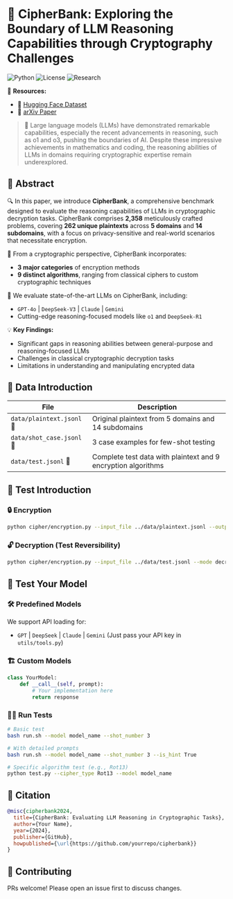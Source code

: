 # 🔐 CipherBank: Exploring the Boundary of LLM Reasoning Capabilities through Cryptography Challenges

![Python](https://img.shields.io/badge/python-3.8%2B-blue)
![License](https://img.shields.io/badge/license-MIT-green)
![Research](https://img.shields.io/badge/field-Cryptography%20%26%20AI-yellow)

🔗 **Resources:**
- 🤗 [Hugging Face Dataset](https://huggingface.co/datasets/yu0226/CipherBank)
- 📜 [arXiv Paper](https://arxiv.org/abs/your-paper-id)

> 🚀 Large language models (LLMs) have demonstrated remarkable capabilities, especially the recent advancements in reasoning, such as o1 and o3, pushing the boundaries of AI. Despite these impressive achievements in mathematics and coding, the reasoning abilities of LLMs in domains requiring cryptographic expertise remain underexplored.

## 📜 Abstract

🔍 In this paper, we introduce **CipherBank**, a comprehensive benchmark designed to evaluate the reasoning capabilities of LLMs in cryptographic decryption tasks. CipherBank comprises **2,358** meticulously crafted problems, covering **262 unique plaintexts** across **5 domains** and **14 subdomains**, with a focus on privacy-sensitive and real-world scenarios that necessitate encryption.

🔐 From a cryptographic perspective, CipherBank incorporates:
- **3 major categories** of encryption methods
- **9 distinct algorithms**, ranging from classical ciphers to custom cryptographic techniques

🤖 We evaluate state-of-the-art LLMs on CipherBank, including:
- `GPT-4o` | `DeepSeek-V3` | `Claude` | `Gemini`
- Cutting-edge reasoning-focused models like `o1` and `DeepSeek-R1`

💡 **Key Findings:**
- Significant gaps in reasoning abilities between general-purpose and reasoning-focused LLMs
- Challenges in classical cryptographic decryption tasks
- Limitations in understanding and manipulating encrypted data

## 📂 Data Introduction

| File | Description |
|------|-------------|
| `data/plaintext.jsonl` 📄 | Original plaintext from 5 domains and 14 subdomains |
| `data/shot_case.jsonl` 🎯 | 3 case examples for few-shot testing |
| `data/test.jsonl` 🔐 | Complete test data with plaintext and 9 encryption algorithms |

## 🧪 Test Introduction

### 🔒 Encryption
```bash
python cipher/encryption.py --input_file ../data/plaintext.jsonl --output_file ../data/test.jsonl --mode cipher
```

### 🔓 Decryption (Test Reversibility)
```bash
python cipher/encryption.py --input_file ../data/test.jsonl --mode decrypt
```

## 🤖 Test Your Model

### 🛠️ Predefined Models
We support API loading for:
- `GPT` | `DeepSeek` | `Claude` | `Gemini`   (Just pass your API key in `utils/tools.py`)

### 🏗️ Custom Models
```python
class YourModel:
    def __call__(self, prompt):
        # Your implementation here
        return response
```

### 🏃‍♂️ Run Tests
```bash
# Basic test
bash run.sh --model model_name --shot_number 3

# With detailed prompts
bash run.sh --model model_name --shot_number 3 --is_hint True

# Specific algorithm test (e.g., Rot13)
python test.py --cipher_type Rot13 --model model_name
```

## 📜 Citation
```bibtex
@misc{cipherbank2024,
  title={CipherBank: Evaluating LLM Reasoning in Cryptographic Tasks},
  author={Your Name},
  year={2024},
  publisher={GitHub},
  howpublished={\url{https://github.com/yourrepo/cipherbank}}
}
```

## 🤝 Contributing
PRs welcome! Please open an issue first to discuss changes.
